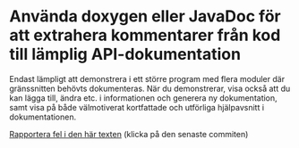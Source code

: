 # Använda doxygen eller JavaDoc för att extrahera kommentarer från kod till lämplig API-dokumentation

Endast lämpligt att demonstrera i ett större program med flera
moduler där gränssnitten behövts dokumenteras. När du
demonstrerar, visa också att du kan lägga till, ändra etc. i
informationen och generera ny dokumentation, samt visa på både
välmotiverat kortfattade och utförliga hjälpavsnitt i
dokumentationen.

[Rapportera fel i den här texten](https://github.com/IOOPM-UU/achievements/commits/master/S53.md) (klicka på den senaste commiten)